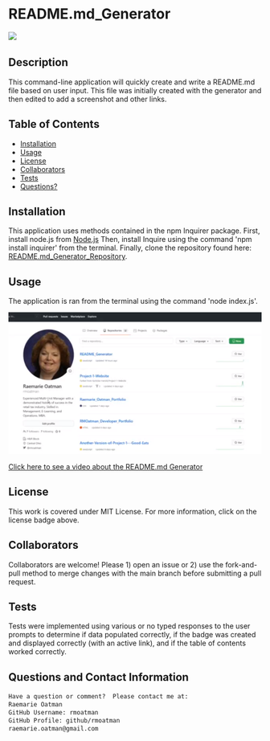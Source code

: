 # README.md_Generator

[<img src="https://img.shields.io/badge/license-MIT-brightgreen?link=https://opensource.org/licenses/MIT">](https://opensource.org/licenses/MIT)


## Description

This command-line application will quickly create and write a README.md file based on user input.  This file was initially created with the generator and then edited to add a screenshot and other links.


## Table of Contents

- [Installation](#installation)
- [Usage](#usage)
- [License](#license)
- [Collaborators](#collaborators)
- [Tests](#tests)
- [Questions?](#questions)


## Installation

This application uses methods contained in the npm Inquirer package. First, install node.js from [Node.js](https://nodejs.org/) Then, install Inquire using the command 'npm install inquirer' from the terminal.  Finally, clone the repository found here: [README.md_Generator_Repository](https://github.com/rmoatman/README_Generator).


## Usage

The application is ran from the terminal using the command 'node index.js'.

![Screenshot introducing video of README Generator](images/Screenshot_of_RG.PNG)

[Click here to see a video about the README.md Generator](https://drive.google.com/file/d/1r8r4z0ucPcnrPNQcrxEqzoOMILrF4Oqw/view)


## License

This work is covered under MIT License.  For more information, click on the license badge above.


## Collaborators

Collaborators are welcome!  Please 1) open an issue or 2) use the fork-and-pull method to merge changes with the main branch before submitting a pull request.


## Tests

Tests were implemented using various or no typed responses to the user prompts to determine if data populated correctly, if the badge was created and displayed correctly (with an active link), and if the table of contents worked correctly.


## Questions and Contact Information
~~~
Have a question or comment?  Please contact me at:
Raemarie Oatman
GitHub Username: rmoatman
GitHub Profile: github/rmoatman
raemarie.oatman@gmail.com
~~~
